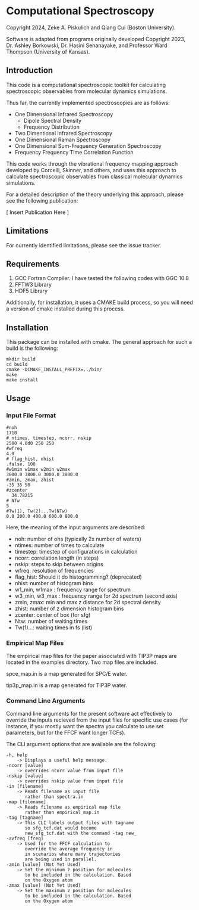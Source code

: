 # Computational Spectroscopy
Copyright 2024, Zeke A. Piskulich and Qiang Cui (Boston University).

Software is adapted from programs originally developed Copyright 2023, Dr. Ashley Borkowski, Dr. Hasini Senanayake, and Professor Ward Thompson (University of Kansas).

## Introduction

This code is a computational spectroscopic toolkit for calculating spectroscopic observables from molecular dynamics simulations.

Thus far, the currently implemented spectroscopies are as follows:

* One Dimensional Infrared Spectroscopy
   * Dipole Spectral Density
   * Frequency Distribution
* Two Dimentional Infrared Spectroscopy
* One Dimensional Raman Spectroscopy
* One Dimensional Sum-Frequency Generation Spectroscopy
* Frequency Frequency Time Correlation Function

This code works through the vibrational frequency mapping approach developed by Corcelli, Skinner, and others, and uses this approach to calculate spectroscopic observables from classical molecular dynamics simulations.

For a detailed description of the theory underlying this approach, please see the following publication:

[ Insert Publication Here ]

## Limitations

For currently identified limitations, please see the issue tracker.

## Requirements

1) GCC Fortran Compiler. I have tested the following codes with GGC 10.8
2) FFTW3 Library
3) HDF5 Library

Additionally, for installation, it uses a CMAKE build process, so you will need a version of cmake installed during this process.

## Installation

This package can be installed with cmake. The general approach for such a build is the following:

```
mkdir build
cd build
cmake -DCMAKE_INSTALL_PREFIX=../bin/
make
make install
```

## Usage 

### Input File Format

```
#noh
1710 
# ntimes, timestep, ncorr, nskip
2500 4.0d0 250 250
#wfreq
4.0
# flag_hist, nhist
.false. 100
#w1min w1max w2min w2max
3000.0 3800.0 3000.0 3800.0
#zmin, zmax, zhist
-35 35 50
#zcenter
  34.78215
# NTw
5
#Tw(1), Tw(2)...Tw(NTw)
0.0 200.0 400.0 600.0 800.0
```

Here, the meaning of the input arguments are described:

* noh: number of ohs (typically 2x number of waters)
* ntimes: number of times to calculate
* timestep: timestep of configurations in calculation
* ncorr: correlation length (in steps)
* nskip: steps to skip between origins
* wfreq: resolution of frequencies
* flag_hist: Should it do histogramming? (deprecated)
* nhist: number of histogram bins
* w1_min, w1max : frequency range for spectrum
* w3_min, w3_max : frequency range for 2d spectrum (second axis)
* zmin, zmax: min and max z distance for 2d spectral density
* zhist: number of z dimension histogram bins
* zcenter: center of box (for sfg)
* Ntw: number of waiting times
* Tw(1)...: waiting times in fs (list)

### Empirical Map Files

The empirical map files for the paper associated with TIP3P maps are located in the examples directory. Two map files are included.

spce_map.in is a map generated for SPC/E water.

tip3p_map.in is a map generated for TIP3P water.

### Command Line Arguments

Command line arguments for the present software act effectively to override the inputs recieved from the input files for specific use cases (for instance, if you mostly want the spectra you calculate to use set parameters, but for the FFCF want longer TCFs).

The CLI argument options that are available are the following:

    -h, help
        -> Displays a useful help message.
    -ncorr [value]
        -> overrides ncorr value from input file
    -nskip [value]
        -> overrides nskip value from input file
    -in [filename]
        -> Reads filename as input file 
           rather than spectra.in
    -map [filename]
        -> Reads filename as empirical map file
           rather than empirical_map.in
    -tag [tagname]
        -> This CLI labels output files with tagname
           so sfg_tcf.dat would become 
           new_sfg_tcf.dat with the command -tag new_
    -avfreq [freq]
        -> Used for the FFCF calculation to     
           override the average frequency in
           in scenarios where many trajectories
           are being used in parallel.
    -zmin [value] (Not Yet Used)
        -> Set the minimum z position for molecules 
           to be included in the calculation. Based 
           on the Oxygen atom
    -zmax [value] (Not Yet Used)
        -> Set the maximum z position for molecules 
           to be included in the calculation. Based 
           on the Oxygen atom

